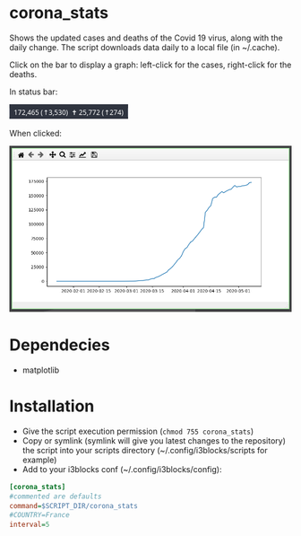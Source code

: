 # corona_stats

Shows the updated cases and deaths of the Covid 19 virus, along with the daily change. The script downloads data daily to a local file (in ~/.cache).

Click on the bar to display a graph: left-click for the cases, right-click for the deaths.

In status bar:

![](corona_stats_1.png)

When clicked:

![](corona_stats_2.png)

# Dependecies

* matplotlib

# Installation

* Give the script execution permission (`chmod 755 corona_stats`)
* Copy or symlink (symlink will give you latest changes to the repository) the script into your scripts directory (~/.config/i3blocks/scripts for example)
* Add to your i3blocks conf (~/.config/i3blocks/config):
```ini
[corona_stats]
#commented are defaults
command=$SCRIPT_DIR/corona_stats
#COUNTRY=France
interval=5
```
